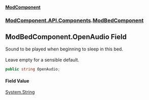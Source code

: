 #### [ModComponent](index.md 'index')
### [ModComponent.API.Components](index.md#ModComponent.API.Components 'ModComponent.API.Components').[ModBedComponent](ModBedComponent.md 'ModComponent.API.Components.ModBedComponent')

## ModBedComponent.OpenAudio Field

Sound to be played when beginning to sleep in this bed. <br/>  
Leave empty for a sensible default.

```csharp
public string OpenAudio;
```

#### Field Value
[System.String](https://docs.microsoft.com/en-us/dotnet/api/System.String 'System.String')